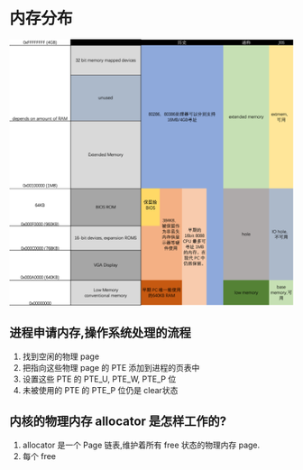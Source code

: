 # 内存分布

![images/物理内存分布.png](../images/内存分布.png)

## 进程申请内存,操作系统处理的流程

1. 找到空闲的物理 page
2. 把指向这些物理 page 的 PTE 添加到进程的页表中
3. 设置这些 PTE 的 PTE_U, PTE_W, PTE_P 位
4. 未被使用的 PTE 的 PTE_P 位仍是 clear状态

## 内核的物理内存 allocator 是怎样工作的?

1. allocator 是一个 Page 链表,维护着所有 free 状态的物理内存 page.
2. 每个 free